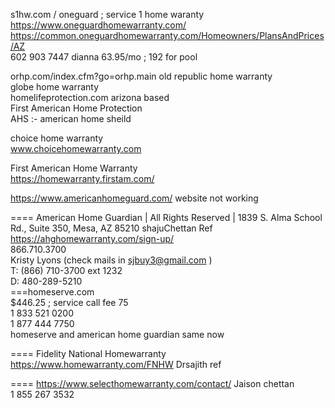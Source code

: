 




s1hw.com / oneguard	 ; service 1 home waranty         
https://www.oneguardhomewarranty.com/       
https://common.oneguardhomewarranty.com/Homeowners/PlansAndPrices/AZ       
602 903 7447 dianna 63.95/mo ; 192 for pool 

orhp.com/index.cfm?go=orhp.main	  old republic home  warranty     
globe  home warranty	 
homelifeprotection.com	 arizona based   
First American Home Protection	 
AHS :- american home sheild	   
	
choice home warranty    	
www.choicehomewarranty.com     

First American Home Warranty    
https://homewarranty.firstam.com/       

https://www.americanhomeguard.com/   website not working     

==== American Home Guardian | All Rights Reserved | 1839 S. Alma School Rd., Suite 350, Mesa, AZ 85210     shajuChettan Ref
https://ahghomewarranty.com/sign-up/        
866.710.3700     
Kristy Lyons  (check mails in sjbuy3@gmail.com )    
T: (866) 710-3700 ext 1232    
D: 480-289-5210    
===homeserve.com     
$446.25 ; service call fee 75    
1 833 521 0200    
1 877 444 7750   
homeserve and american home guardian  same now     


==== Fidelity National Homewarranty   
https://www.homewarranty.com/FNHW     Drsajith ref   

==== https://www.selecthomewarranty.com/contact/ Jaison chettan         
1 855 267 3532     


